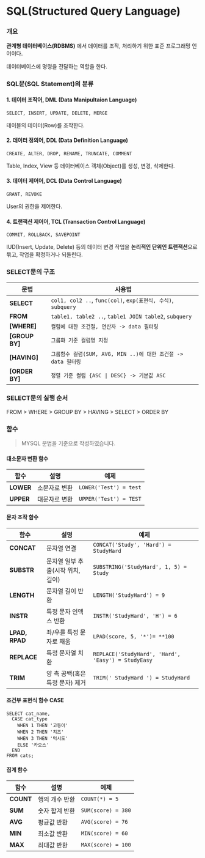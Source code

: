 # SQL(Structured Query Language)

### 개요

**관계형 데이터베이스(RDBMS)** 에서 데이터를 조작, 처리하기 위한 표준 프로그래밍 언어이다.<br>

데이터베이스에 명령을 전달하는 역할을 한다.<br>

### SQL문(SQL Statement)의 분류

#### 1. 데이터 조작어, DML (Data Manipultaion Language)

`SELECT, INSERT, UPDATE, DELETE, MERGE`

테이블의 데이터(Row)를 조작한다.

#### 2. 데이터 정의어, DDL (Data Definition Language)

`CREATE, ALTER, DROP, RENAME, TRUNCATE, COMMENT`

Table, Index, View 등 데이터베이스 객체(Object)를 생성, 변경, 삭제한다.

#### 3. 데이터 제어어, DCL (Data Control Language)

`GRANT, REVOKE`

User의 권한을 제어한다.

#### 4. 트랜잭션 제어어, TCL (Transaction Control Language)

`COMMIT, ROLLBACK, SAVEPOINT`

IUD(Insert, Update, Delete) 등의 데이터 변경 작업을 **논리적인 단위인 트랜잭션**으로 묶고, 작업을 확정하거나 되돌린다.

### SELECT문의 구조

| **문법**       | **사용법**                                                     |
| -------------- | -------------------------------------------------------------- |
| **SELECT**     | `col1, col2 ..`, `func(col)`, `exp(표현식, 수식)`, `subquery`  |
| **FROM**       | `table1, table2 ..`, `table1 JOIN table2`, `subquery`          |
| **[WHERE]**    | `컬럼에 대한 조건절, 연산자 -> data 필터링`                    |
| **[GROUP BY]** | `그룹화 기준 컬럼명 지정`                                      |
| **[HAVING]**   | `그룹함수 컬럼(SUM, AVG, MIN ..)에 대한 조건절 -> data 필터링` |
| **[ORDER BY]** | `정렬 기준 컬럼 {ASC \| DESC} -> 기본값 ASC`                   |

### SELECT문의 실행 순서

FROM > WHERE > GROUP BY > HAVING > SELECT > ORDER BY

### 함수

> MYSQL 문법을 기준으로 작성하였습니다.

#### 대소문자 변환 함수

| **함수**  | **설명**      | **예제**               |
| --------- | ------------- | ---------------------- |
| **LOWER** | 소문자로 변환 | `LOWER('Test') = test` |
| **UPPER** | 대문자로 변환 | `UPPER('Test') = TEST` |

#### 문자 조작 함수

| **함수**       | **설명**                          | **예제**                                           |
| -------------- | --------------------------------- | -------------------------------------------------- |
| **CONCAT**     | 문자열 연결                       | `CONCAT('Study', 'Hard') = StudyHard`              |
| **SUBSTR**     | 문자열 일부 추출(시작 위치, 길이) | `SUBSTRING('StudyHard', 1, 5) = Study`             |
| **LENGTH**     | 문자열 길이 반환                  | `LENGTH('StudyHard') = 9`                          |
| **INSTR**      | 특정 문자 인덱스 반환             | `INSTR('StudyHard', 'H') = 6`                      |
| **LPAD, RPAD** | 좌/우를 특정 문자로 채움          | `LPAD(score, 5, '*')= **100`                       |
| **REPLACE**    | 특정 문자열 치환                  | `REPLACE('StudyHard', 'Hard', 'Easy') = StudyEasy` |
| **TRIM**       | 양 측 공백(혹은 특정 문자) 제거   | `TRIM(' StudyHard ') = StudyHard`                  |

#### 조건부 표현식 함수 CASE

```
SELECT cat_name,
  CASE cat_type
    WHEN 1 THEN '고등어'
    WHEN 2 THEN '치즈'
    WHEN 3 THEN '턱시도'
    ELSE '카오스'
  END
FROM cats;
```

#### 집계 함수

| **함수**  | **설명**       | **예제**           |
| --------- | -------------- | ------------------ |
| **COUNT** | 행의 개수 반환 | `COUNT(*) = 5`     |
| **SUM**   | 숫자 합계 반환 | `SUM(score) = 380` |
| **AVG**   | 평균값 반환    | `AVG(score) = 76`  |
| **MIN**   | 최소값 반환    | `MIN(score) = 60`  |
| **MAX**   | 최대값 반환    | `MAX(score) = 100` |
